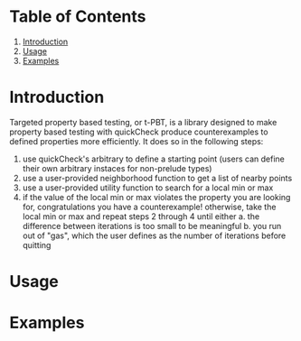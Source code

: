 
# Table of Contents

1.  [Introduction](#orgd1ec990)
2.  [Usage](#org7cc3368)
3.  [Examples](#org574f5bf)



<a id="orgd1ec990"></a>

# Introduction

Targeted property based testing, or t-PBT, is a library designed to make property based testing with quickCheck produce counterexamples to defined properties more efficiently. It does so in the following steps:

1.  use quickCheck's arbitrary to define a starting point (users can define their own arbitrary instaces for non-prelude types)
2.  use a user-provided neighborhood function to get a list of nearby points
3.  use a user-provided utility function to search for a local min or max
4.  if the value of the local min or max violates the property you are looking for, congratulations you have a counterexample!
    otherwise, take the local min or max and repeat steps 2 through 4 until either
    a. the difference between iterations is too small to be meaningful
    b. you run out of "gas", which the user defines as the number of iterations before quitting


<a id="org7cc3368"></a>

# Usage


<a id="org574f5bf"></a>

# Examples

